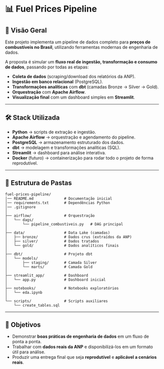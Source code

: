 # 📊 Fuel Prices Pipeline  

## 🚀 Visão Geral  
Este projeto implementa um pipeline de dados completo para **preços de combustíveis no Brasil**, utilizando ferramentas modernas de engenharia de dados.  

A proposta é simular um **fluxo real de ingestão, transformação e consumo de dados**, passando por todas as etapas:  
- **Coleta de dados** (scraping/download dos relatórios da ANP).  
- **Ingestão em banco relacional** (PostgreSQL).  
- **Transformações analíticas** com **dbt** (camadas Bronze → Silver → Gold).  
- **Orquestração** com **Apache Airflow**.  
- **Visualização final** com um dashboard simples em **Streamlit**.  

---

## 🛠️ Stack Utilizada
- **Python** → scripts de extração e ingestão.  
- **Apache Airflow** → orquestração e agendamento do pipeline.  
- **PostgreSQL** → armazenamento estruturado dos dados.  
- **dbt** → modelagem e transformações analíticas (SQL).  
- **Streamlit** → dashboard para análise interativa.  
- **Docker** (futuro) → containerização para rodar todo o projeto de forma reprodutível.  

---

## 📂 Estrutura de Pastas
```
fuel-prices-pipeline/
│── README.md              # Documentação inicial
│── requirements.txt       # Dependências Python
│── .gitignore
│
├── airflow/               # Orquestração
│   └── dags/
│       └── pipeline_combustiveis.py   # DAG principal
│
├── data/                  # Data Lake (camadas)
│   ├── bronze/            # Dados crus (extraídos da ANP)
│   ├── silver/            # Dados tratados
│   └── gold/              # Dados analíticos finais
│
├── dbt/                   # Projeto dbt
│   └── models/
│       ├── staging/       # Camada Silver
│       └── marts/         # Camada Gold
│
├── streamlit_app/         # Dashboard
│   └── app.py             # Dashboard inicial
│
├── notebooks/             # Notebooks exploratórios
│   └── eda.ipynb
│
└── scripts/               # Scripts auxiliares
    └── create_tables.sql
```

---

## 🎯 Objetivos
- Demonstrar **boas práticas de engenharia de dados** em um fluxo de ponta a ponta.  
- Trabalhar com **dados reais da ANP** e disponibilizá-los em um formato útil para análise.  
- Produzir uma entrega final que seja **reprodutível** e **aplicável a cenários reais**.  